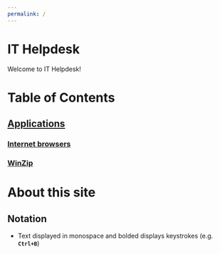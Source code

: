 ```yaml
---
permalink: /
---
```


# IT Helpdesk
Welcome to IT Helpdesk!

# Table of Contents
## [Applications](./apps/index.md)
### [Internet browsers](./apps/internet-browsers.md)
### [WinZip](./apps/winzip.md)

# About this site
## Notation
* Text displayed in monospace and bolded displays keystrokes (e.g. **`Ctrl+B`**)

